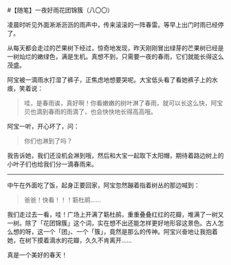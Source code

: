 #【随笔】一夜好雨花团锦簇（八〇〇）

凌晨时听见外面淅淅沥沥的雨声中，传来滚滚的一阵春雷。等早上出门时雨已经停了。

从每天都会走过的芒果树下经过，惊奇地发现，昨天刚刚冒出绿芽的芒果树已经是一树灿烂的嫩绿色，满是生机。真想不到，只需要一夜的春雨，它们就能长得这么茂盛。

阿宝被一滴雨水打湿了裤子，正焦虑地想要哭呢。大宝低头看了看她裤子上的水痕，笑着说：

> 哇，是春雨诶，真好啊！你看嫩嫩的树叶淋了春雨，就可以长这么快，阿宝贝也滴到春雨的雨滴了，也会快快地长得高高哦。

阿宝一听，开心坏了，问：

> 你们也淋到了吗？

我告诉她，我们还没机会淋到哦，然后和大宝一起取下太阳帽，期待着路边树上的小叶子们也给我们分一滴春雨来。

----

中午在外面吃了饭，起身正要回家，阿宝忽然蹦着指着树丛的那边喊到：

> 爸爸！快看！！！簕杜鹃…… 

我们走过去一看，哇！广场上开满了簕杜鹃，重重叠叠红红的花瓣，堆满了一树又一树。除了「花团锦簇」这个词，实在想不出还能怎样更好地形容这景色。古人怎么想的呀，这一个「团」、一个「簇」，竟然是那么的传神。阿宝兴奋地让我抱着她，在树下摸着滴水的花瓣，久久不肯离开……

真是一个美好的春天！